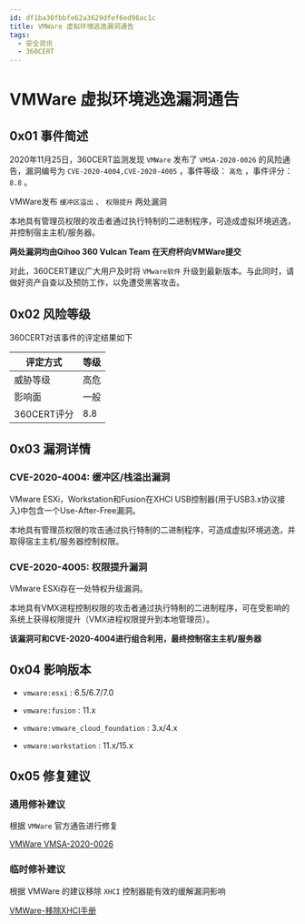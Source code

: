 ```yaml
---
id: df1ba30fbbfe62a3629dfef6ed96ac1c
title: VMWare 虚拟环境逃逸漏洞通告
tags: 
  - 安全资讯
  - 360CERT
---
```


# VMWare 虚拟环境逃逸漏洞通告

0x01 事件简述
---------


2020年11月25日，360CERT监测发现 `VMWare` 发布了 `VMSA-2020-0026` 的风险通告，漏洞编号为 `CVE-2020-4004,CVE-2020-4005` ，事件等级： `高危` ，事件评分： `8.8` 。

VMWare发布 `缓冲区溢出` 、 `权限提升` 两处漏洞

本地具有管理员权限的攻击者通过执行特制的二进制程序，可造成虚拟环境逃逸，并控制宿主主机/服务器。

 **两处漏洞均由Qihoo 360 Vulcan Team 在天府杯向VMWare提交** 

对此，360CERT建议广大用户及时将 `VMware软件` 升级到最新版本。与此同时，请做好资产自查以及预防工作，以免遭受黑客攻击。

0x02 风险等级
---------

360CERT对该事件的评定结果如下



| 评定方式 | 等级 |
| --- | --- |
| 威胁等级 | 高危 |
| 影响面 | 一般 |
| 360CERT评分 | 8.8 |

0x03 漏洞详情
---------

### CVE-2020-4004: 缓冲区/栈溢出漏洞

VMware ESXi，Workstation和Fusion在XHCI USB控制器(用于USB3.x协议接入)中包含一个Use-After-Free漏洞。 

本地具有管理员权限的攻击通过执行特制的二进制程序，可造成虚拟环境逃逸，并取得宿主主机/服务器控制权限。

### CVE-2020-4005: 权限提升漏洞

VMware ESXi存在一处特权升级漏洞。

本地具有VMX进程控制权限的攻击者通过执行特制的二进制程序，可在受影响的系统上获得权限提升（VMX进程权限提升到本地管理员）。

 **该漏洞可和CVE-2020-4004进行组合利用，最终控制宿主主机/服务器** 

0x04 影响版本
---------

- `vmware:esxi` : 6.5/6.7/7.0

- `vmware:fusion` : 11.x

- `vmware:vmware_cloud_foundation` : 3.x/4.x

- `vmware:workstation` : 11.x/15.x

0x05 修复建议
---------

### 通用修补建议

根据 `VMWare` 官方通告进行修复

[VMWare VMSA-2020-0026](https://www.vmware.com/security/advisories/VMSA-2020-0026.html)

### 临时修补建议

根据 VMWare 的建议移除 `XHCI` 控制器能有效的缓解漏洞影响

[VMWare-移除XHCI手册](https://docs.vmware.com/en/VMware-vSphere/7.0/com.vmware.vsphere.vm_admin.doc/GUID-ACA30034-EC88-491B-8D8B-4E319611C308.html)

